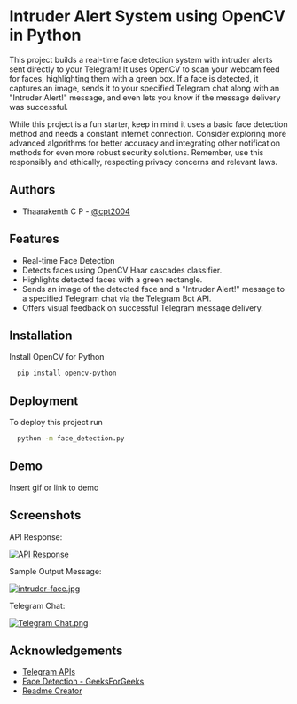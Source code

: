 # Intruder Alert System using OpenCV in Python

This project builds a real-time face detection system with intruder alerts sent directly to your Telegram! It uses OpenCV to scan your webcam feed for faces, highlighting them with a green box. If a face is detected, it captures an image, sends it to your specified Telegram chat along with an "Intruder Alert!" message, and even lets you know if the message delivery was successful.

While this project is a fun starter, keep in mind it uses a basic face detection method and needs a constant internet connection. Consider exploring more advanced algorithms for better accuracy and integrating other notification methods for even more robust security solutions. Remember, use this responsibly and ethically, respecting privacy concerns and relevant laws.

## Authors
-  Thaarakenth C P - [@cpt2004](https://www.github.com/cpt2004)

## Features

- Real-time Face Detection
- Detects faces using OpenCV Haar cascades classifier.
- Highlights detected faces with a green rectangle.
- Sends an image of the detected face and a "Intruder Alert!" message to a specified Telegram chat via the Telegram Bot API.
- Offers visual feedback on successful Telegram message delivery.
## Installation

Install OpenCV for Python

```bash
  pip install opencv-python
```
    
## Deployment

To deploy this project run

```bash
  python -m face_detection.py
```


## Demo

Insert gif or link to demo


## Screenshots

API Response:

[![API Response](https://i.postimg.cc/q70YHQ9J/response.png)](https://postimg.cc/TK7QrjdF)

Sample Output Message:

[![intruder-face.jpg](https://i.postimg.cc/qBtr5THs/intruder-face.jpg)](https://postimg.cc/HjCFrFxn)

Telegram Chat:

[![Telegram Chat.png](https://i.postimg.cc/vBqK2tQ7/chat.png)](https://postimg.cc/2bWTVvL3)


## Acknowledgements

 - [Telegram APIs](https://core.telegram.org/api/push-updates)
 - [Face Detection - GeeksForGeeks](https://www.geeksforgeeks.org/face-detection-using-python-and-opencv-with-webcam/)
 - [Readme Creator](https://readme.so/editor/)
